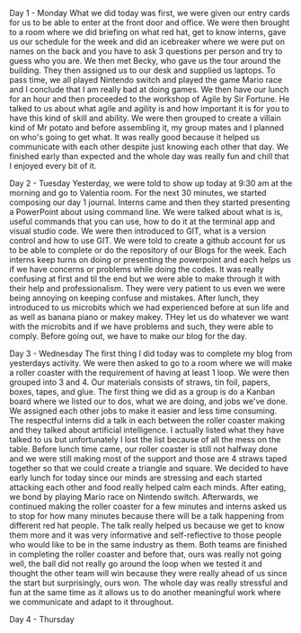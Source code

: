 Day 1 - Monday
What we did today was first, we were given our entry cards for us to be able to enter at the front door and office. We were then brought to a room where we did briefing on what red hat, get to know interns, gave us our schedule for the week and did an icebreaker where we were put on names on the back and you have to ask 3 questions per person and try to guess who you are. We then met Becky, who gave us the tour around the building. They then assigned us to our desk and supplied us laptops. To pass time, we all played Nintendo switch and played the game Mario race and I conclude that I am really bad at doing games. We then have our lunch for an hour and then proceeded to the workshop of Agile by Sir Fortune. He talked to us about what agile and agility is and how important it is for you to have this kind of skill and ability. We were then grouped to create a villain kind of Mr potato and before assembling it, my group mates and I planned on who's going to get what. It was really good because it helped us communicate with each other despite just knowing each other that day. We finished early than expected and the whole day was really fun and chill that I enjoyed every bit of it.

Day 2 - Tuesday
Yesterday, we were told to show up today at 9:30 am at the morning and go to Valentia room. For the next 30 minutes, we started composing our day 1 journal. Interns came and then they started presenting a PowerPoint about using command line. We were talked about what is is, useful commands that you can use, how to do it at the terminal app and visual studio code. We were then introduced to GIT, what is a version control and how to use GIT.  We were told to create a github account for us to be able to complete or do the repository of our Blogs for the week. Each interns keep turns on doing or presenting the powerpoint and each helps us if we have concerns or problems while doing the codes. It was really confusing at first and til the end but we were able to make through it with their help and professionalism. They were very patient to us even we were being annoying on keeping confuse and mistakes. After lunch, they introduced to us microbits which we had experienced before at sun life and as well as banana piano or makey makey. THey let us do whatever we want with the microbits and if we have problems and such, they were able to comply. Before going out, we have to make our blog for the day.

Day 3 - Wednesday
The first thing I did today was to complete my blog from yesterdays activity. We were then asked to go to a room where we will make a roller coaster with the requirement of having at least 1 loop. We were then grouped into 3 and 4. Our materials consists of straws, tin foil, papers, boxes, tapes, and glue. The first thing we did as a group is do a Kanban board where we listed our to dos, what we are doing, and jobs we've done. We assigned each other jobs to make it easier and less time consuming. The respectful interns did a talk in each between the roller coaster making and they talked about artificial intelligence. I actually listed what they have talked to us but unfortunately I lost the list because of all the mess on the table. Before lunch time came, our roller coaster is still not halfway done and we were still making most of the support and those are 4 straws taped together so that we could create a triangle and square. We decided to have early lunch for today since our minds are stressing and each started attacking each other and food really helped calm each minds. After eating, we bond by playing Mario race on Nintendo switch. Afterwards, we continued making the roller coaster for a few minutes and interns asked us to stop for how many minutes because there will be a talk happening from different red hat people. The talk really helped us because we get to know them more and it was very informative and self-reflective to those people who would like to be in the same industry as them. Both teams are finished in completing the roller coaster and before that, ours was really not going well, the ball did not really go around the loop when we tested it and thought the other team will win because they were really ahead of us since the start but surprisingly, ours won. The whole day was really stressful and fun at the same time as it allows us to do another meaningful work where we communicate and adapt to it throughout.

Day 4 - Thursday

